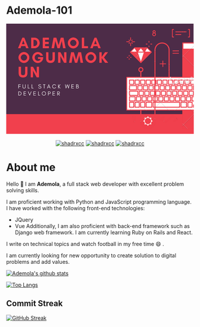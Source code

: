 # Ademola-101

![Github logo](/images/ADEMOLA.png)
<p align="center">
  <a href="https://twitter.com/Ademola101" target="_blank"><img src="https://img.shields.io/badge/Twitter-1DA1F2.svg?&style=for-the-badge&logo=twitter&logoColor=white" alt="shadrxcc"></a>
   <a href="https://www.linkedin.com/in/ademola-ogunmokun-492575203/" target="_blank"><img src="https://img.shields.io/badge/LinkedIn-%230077B5.svg?&style=for-the-badge&logo=linkedin&logoColor=white" alt="shadrxcc"></a>
  <a href="https://www.instagram.com/kingisrael_12/" target="_blank"><img src="https://img.shields.io/badge/Instagram-E4405F?style=for-the-badge&logo=instagram&logoColor=white" alt="shadrxcc"/></a>
</p>

# About me
Hello :clap: I am **Ademola**, a full stack web developer with excellent problem solving skills.

I am proficient working with Python and JavaScript programming language. I have worked with the following front-end technologies:
* JQuery
* Vue
Additionally, I am also proficient with back-end framework such as Django web framework. I am currently learning Ruby on Rails and React.

I write on technical topics and watch football in my free time :smile: .

I am currently looking for new opportunity to create solution to digital problems and add values.


[![Ademola's github stats](https://github-readme-stats.vercel.app/api?username=Ademola101&count_private=true&show_icons=true&theme=radical)](https://github.com/anuraghazra/github-readme-stats)



[![Top Langs](https://github-readme-stats.vercel.app/api/top-langs/?username=Ademola101&exclude_repo=Data-visualization-)](https://github.com/anuraghazra/github-readme-stats)


## Commit Streak
[![GitHub Streak](https://github-readme-streak-stats.herokuapp.com/?user=Ademola101&theme=dark)](https://git.io/streak-stats)

